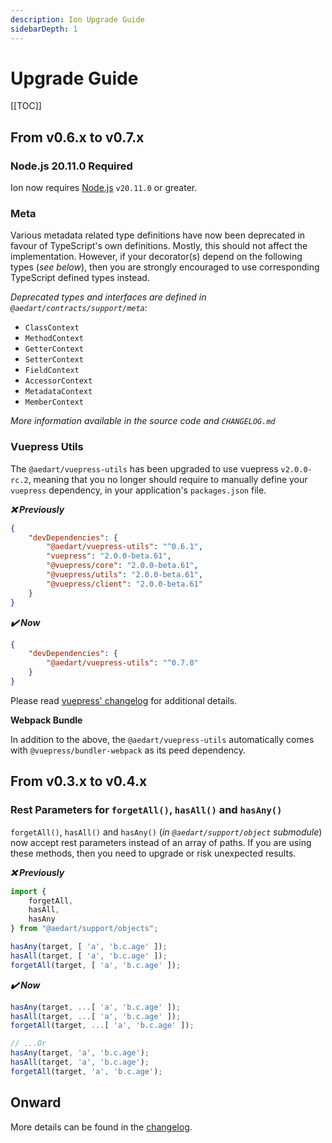 ```yaml
---
description: Ion Upgrade Guide
sidebarDepth: 1
---
```


# Upgrade Guide

[[TOC]]

## From v0.6.x to v0.7.x

### Node.js 20.11.0 Required

Ion now requires [Node.js](https://nodejs.org) `v20.11.0` or greater.

### Meta

Various metadata related type definitions have now been deprecated in favour of TypeScript's own definitions. Mostly, this should not affect the implementation.
However, if your decorator(s) depend on the following types (_see below_), then you are strongly encouraged to use corresponding TypeScript defined types instead.

_Deprecated types and interfaces are defined in `@aedart/contracts/support/meta`:_

* `ClassContext`
* `MethodContext`
* `GetterContext`
* `SetterContext`
* `FieldContext`
* `AccessorContext`
* `MetadataContext`
* `MemberContext`

_More information available in the source code and `CHANGELOG.md`_

### Vuepress Utils

The `@aedart/vuepress-utils` has been upgraded to use vuepress `v2.0.0-rc.2`, meaning that you no longer should require to manually define your `vuepress` dependency, in your application's `packages.json` file.

**_:x: Previously_**

```json
{
    "devDependencies": {
        "@aedart/vuepress-utils": "^0.6.1",
        "vuepress": "2.0.0-beta.61",
        "@vuepress/core": "2.0.0-beta.61",
        "@vuepress/utils": "2.0.0-beta.61",
        "@vuepress/client": "2.0.0-beta.61"
    }   
}
```

**_:heavy_check_mark: Now_**

```json
{
    "devDependencies": {
        "@aedart/vuepress-utils": "^0.7.0"
    }   
}
```

Please read [vuepress' changelog](https://github.com/vuepress/core/blob/main/CHANGELOG.md) for additional details.

**Webpack Bundle**

In addition to the above, the `@aedart/vuepress-utils` automatically comes with `@vuepress/bundler-webpack` as its peed dependency.

## From v0.3.x to v0.4.x

### Rest Parameters for `forgetAll()`, `hasAll()` and `hasAny()`

`forgetAll()`, `hasAll()` and `hasAny()` (_in `@aedart/support/object` submodule_) now accept rest parameters instead of an array of paths.
If you are using these methods, then you need to upgrade or risk unexpected results.

**_:x: Previously_**

```js
import {
    forgetAll,
    hasAll,
    hasAny
} from "@aedart/support/objects";

hasAny(target, [ 'a', 'b.c.age' ]);
hasAll(target, [ 'a', 'b.c.age' ]);
forgetAll(target, [ 'a', 'b.c.age' ]);
```

**_:heavy_check_mark: Now_**

```js
hasAny(target, ...[ 'a', 'b.c.age' ]);
hasAll(target, ...[ 'a', 'b.c.age' ]);
forgetAll(target, ...[ 'a', 'b.c.age' ]);

// ...Or
hasAny(target, 'a', 'b.c.age');
hasAll(target, 'a', 'b.c.age');
forgetAll(target, 'a', 'b.c.age');
```

## Onward

More details can be found in the [changelog](https://github.com/aedart/ion/blob/main/CHANGELOG.md).
